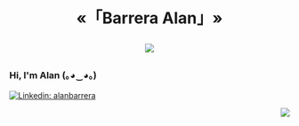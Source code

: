 <h1 align="center" style="border-bottom: none;" >
  «「Barrera Alan」»
  <p align="center">
  <a href="#">
    <img src="https://images-wixmp-ed30a86b8c4ca887773594c2.wixmp.com/f/c505d29b-adb3-432b-8f72-bbe80d295bfc/d29rv47-82a38269-5fe0-4376-a129-a0a860ab04a3.png/v1/fill/w_240,h_40/page_divider_by_lithiumharddrive_d29rv47-fullview.png?token=eyJ0eXAiOiJKV1QiLCJhbGciOiJIUzI1NiJ9.eyJzdWIiOiJ1cm46YXBwOjdlMGQxODg5ODIyNjQzNzNhNWYwZDQxNWVhMGQyNmUwIiwiaXNzIjoidXJuOmFwcDo3ZTBkMTg4OTgyMjY0MzczYTVmMGQ0MTVlYTBkMjZlMCIsIm9iaiI6W1t7ImhlaWdodCI6Ijw9NDAiLCJwYXRoIjoiXC9mXC9jNTA1ZDI5Yi1hZGIzLTQzMmItOGY3Mi1iYmU4MGQyOTViZmNcL2QyOXJ2NDctODJhMzgyNjktNWZlMC00Mzc2LWExMjktYTBhODYwYWIwNGEzLnBuZyIsIndpZHRoIjoiPD0yNDAifV1dLCJhdWQiOlsidXJuOnNlcnZpY2U6aW1hZ2Uub3BlcmF0aW9ucyJdfQ.TzFDCotRxk54F3k7_tye9ged14-oTBKr3GQPSO4eMRA" class="manzana">
  </a>
</p>
</h1>

### **Hi, I'm **Alan** (｡◕‿◕｡)**
[![Linkedin: alanbarrera](https://img.shields.io/badge/-alanbarrera-blue?style=flat-square&logo=Linkedin&logoColor=white&link=https://www.linkedin.com/in/alan-barrera-facundo/)](https://www.linkedin.com/in/thaianebraga/)


<p align="end">
 <img src="https://images-wixmp-ed30a86b8c4ca887773594c2.wixmp.com/f/b7521c59-9c6d-4e12-8627-6411b1388bfb/ddmgbwy-60b4b68a-ffd3-45e3-8772-545ca4ac1f17.gif?token=eyJ0eXAiOiJKV1QiLCJhbGciOiJIUzI1NiJ9.eyJzdWIiOiJ1cm46YXBwOjdlMGQxODg5ODIyNjQzNzNhNWYwZDQxNWVhMGQyNmUwIiwiaXNzIjoidXJuOmFwcDo3ZTBkMTg4OTgyMjY0MzczYTVmMGQ0MTVlYTBkMjZlMCIsIm9iaiI6W1t7InBhdGgiOiJcL2ZcL2I3NTIxYzU5LTljNmQtNGUxMi04NjI3LTY0MTFiMTM4OGJmYlwvZGRtZ2J3eS02MGI0YjY4YS1mZmQzLTQ1ZTMtODc3Mi01NDVjYTRhYzFmMTcuZ2lmIn1dXSwiYXVkIjpbInVybjpzZXJ2aWNlOmZpbGUuZG93bmxvYWQiXX0.CydiJa-HZAEy-jOX2Y67Oiuugi3POmBW1QISPhi3vrs">
 </p>

<!--
**Sartalan/Sartalan** is a ✨ _special_ ✨ repository because its `README.md` (this file) appears on your GitHub profile.

Here are some ideas to get you started:

- 🔭 I’m currently working on ...
- 🌱 I’m currently learning ...
- 👯 I’m looking to collaborate on ...
- 🤔 I’m looking for help with ...
- 💬 Ask me about ...
- 📫 How to reach me: ...
- 😄 Pronouns: ...
- ⚡ Fun fact: ...
-->
